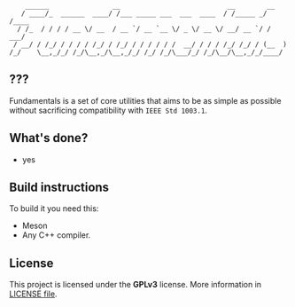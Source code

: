 ```
    ______                __                           __        __    
   / ____/_  ______  ____/ /___ _____ ___  ___  ____  / /_____ _/ /____
  / /_  / / / / __ \/ __  / __ `/ __ `__ \/ _ \/ __ \/ __/ __ `/ / ___/
 / __/ / /_/ / / / / /_/ / /_/ / / / / / /  __/ / / / /_/ /_/ / (__  ) 
/_/    \__,_/_/ /_/\__,_/\__,_/_/ /_/ /_/\___/_/ /_/\__/\__,_/_/____/  
```

## ???
Fundamentals is a set of core utilities that aims to be as simple as possible
without sacrificing compatibility with `IEEE Std 1003.1`.

## What's done?
 - yes

## Build instructions
To build it you need this:
 - Meson
 - Any C++ compiler.

## License
This project is licensed under the **GPLv3** license.
More information in [LICENSE file](LICENSE).
